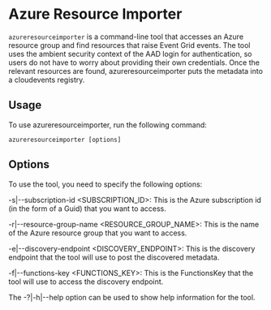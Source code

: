 ﻿# Azure Resource Importer

`azureresourceimporter` is a command-line tool that accesses an Azure resource group and find resources that raise Event Grid events. The tool uses the ambient security context of the AAD login for authentication, so users do not have to worry about providing their own credentials. Once the relevant resources are found, azureresourceimporter puts the metadata into a cloudevents registry.


## Usage
To use azureresourceimporter, run the following command:

```
azureresourceimporter [options]
```

## Options

To use the tool, you need to specify the following options:

-s|--subscription-id <SUBSCRIPTION_ID>: This is the Azure subscription id (in the form of a Guid) that you want to access.

-r|--resource-group-name <RESOURCE_GROUP_NAME>: This is the name of the Azure resource group that you want to access.

-e|--discovery-endpoint <DISCOVERY_ENDPOINT>: This is the discovery endpoint that the tool will use to post the discovered metadata.

-f|--functions-key <FUNCTIONS_KEY>: This is the FunctionsKey that the tool will use to access the discovery endpoint.

The -?|-h|--help option can be used to show help information for the tool.

